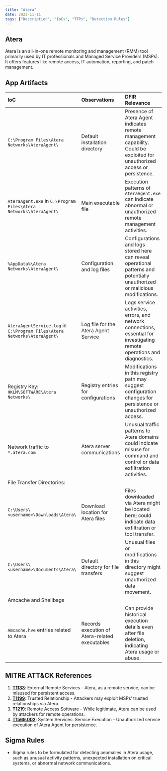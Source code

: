 ```yaml
---
title: "Atera"
date: 2023-11-11
tags: ["Description", "IoCs", "TTPs", "Detection Rules"]
---
```


## Atera

Atera is an all-in-one remote monitoring and management (RMM) tool primarily used by IT professionals and Managed Service Providers (MSPs). It offers features like remote access, IT automation, reporting, and patch management.

## App Artifacts
| IoC | Observations | DFIR Relevance |
|:----|:-------------|:---------------|
| `C:\Program Files\Atera Networks\AteraAgent\` | Default installation directory | Presence of Atera Agent indicates remote management capability. Could be exploited for unauthorized access or persistence. |
| `AteraAgent.exe` in `C:\Program Files\Atera Networks\AteraAgent\` | Main executable file | Execution patterns of `AteraAgent.exe` can indicate abnormal or unauthorized remote management activities. |
| `%AppData%\Atera Networks\AteraAgent\` | Configuration and log files | Configurations and logs stored here can reveal operational patterns and potentially unauthorized or malicious modifications. |
| `AteraAgentService.log` in `C:\Program Files\Atera Networks\AteraAgent\` | Log file for the Atera Agent Service | Logs service activities, errors, and network connections, essential for investigating remote operations and diagnostics. |
| Registry Key: `HKLM\SOFTWARE\Atera Networks\` | Registry entries for configurations | Modifications in this registry path may suggest configuration changes for persistence or unauthorized access. |
| Network traffic to `*.atera.com` | Atera server communications | Unusual traffic patterns to Atera domains could indicate misuse for command and control or data exfiltration activities. |
| File Transfer Directories: | | |
| `C:\Users\<username>\Downloads\Atera\` | Download location for Atera files | Files downloaded via Atera might be located here; could indicate data exfiltration or tool transfer. |
| `C:\Users\<username>\Documents\Atera\` | Default directory for file transfers | Unusual files or modifications in this directory might suggest unauthorized data movement. |
| Amcache and Shellbags | | |
| `Amcache.hve` entries related to Atera | Records execution of Atera-related executables | Can provide historical execution details even after file deletion, indicating Atera usage or abuse. |


## MITRE ATT&CK References

1. **[T1133](https://attack.mitre.org/versions/v13/techniques/T1133/)**: External Remote Services - Atera, as a remote service, can be misused for persistent access.
2. **[T1199](https://attack.mitre.org/versions/v13/techniques/T1199/)**: Trusted Relationship - Attackers may exploit MSPs’ trusted relationships via Atera.
3. **[T1219](https://attack.mitre.org/versions/v13/techniques/T1219/)**: Remote Access Software - While legitimate, Atera can be used by attackers for remote operations.
4. **[T1569.002](https://attack.mitre.org/versions/v13/techniques/T1569/002/)**: System Services: Service Execution - Unauthorized service execution of Atera Agent for persistence.

## Sigma Rules

- Sigma rules to be formulated for detecting anomalies in Atera usage, such as unusual activity patterns, unexpected installation on critical systems, or abnormal network communications.
